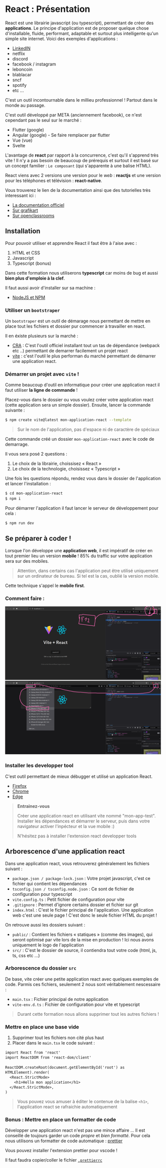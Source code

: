 # React : Présentation

React est une librairie javascript (ou typescript), permettant de créer des **applications**. Le principe d'application est de proposer quelque chose d'installable, fluide, performant, adaptable et surtout plus intelligente qu'un simple site internet. Voici des exemples d'applications :

- [LinkedIN](https://www.linkedin.com/)
- netflix
- discord
- facebook / instagram
- leboncoin
- blablacar
- sncf
- spotify
- etc ...

C'est un outil incontournable dans le millieu professionnel ! Partout dans le monde au passage.

C'est outil développé par META (anciennement facebook), ce n'est cependant pas le seul sur le marché :

- Flutter (google)
- Angular (google) - Se faire remplacer par flutter
- Vue (vue)
- Svelte

L'avantage de **react** par rapport à la concurrence, c'est qu'il s'apprend très vite ! Il n'y a pas besoin de beaucoup de prérequis et surtout il est basé sur un concept familier : `Le composant` (qui s'apparente à une balise HTML).

React viens avec 2 versions une version pour le _web_ : **reactjs** et une version pour les téléphones et télévision : **react-native**.

Vous trouverez le lien de la documentation ainsi que des tutorielles très interessant ici :

- [La documentation officiel](https://beta.reactjs.org/learn#)
- [Sur grafikart](https://grafikart.fr/tutoriels/react)
- [Sur openclassrooms](https://openclassrooms.com/en/courses/7132446-create-a-web-application-with-react-js)

## Installation

Pour pouvoir utiliser et apprendre React il faut être à l'aise avec :

1. HTML et CSS
2. Javascript
3. Typescript (bonus)

Dans cette formation nous utiliserons **typescript** car moins de bug et aussi **bien plus d'emploie à la clef**.

Il faut aussi avoir d'installer sur sa machine :

- [NodeJS et NPM](https://nodejs.org/en/)

### Utiliser un `bootstraper`

Un `bootstraper` est un outil de démarage nous permettant de mettre en place tout les fichiers et dossier pur commencer à travailler en react.

Il en éxiste plusieurs sur la marché :

- [CRA](https://create-react-app.dev/docs/getting-started/) : C'est l'outil officiel installant tout un tas de dépendance (webpack etc ..) permettant de demarrer facilement un projet react
- [vite](https://vitejs.dev/guide/) : c'est l'outil le plus performan du marché permettant de démarrer une application react.

### Démarrer un projet avec `vite` !

Comme beaucoup d'outil en informatique pour créer une application react il faut utiliser **la ligne de commande** !

Placez-vous dans le dossier ou vous voulez créer votre application react (cette application sera un simple dossier). Ensuite, lancer la commande suivante :

```bash
$ npm create vite@latest mon-application-react --template
```

> Sur le nom de l'application, pas d'espace ni de caractère de spéciaux

Cette commande créé un dossier `mon-application-react` avec le code de demarrage.

Il vous sera posé 2 questions :

1. Le choix de la librairie, choissisez « React »
2. Le choix de la technologie, choisissez « Typescript »

Une fois les questions répondu, rendez vous dans le dossier de l'application et lancer l'installation :

```bash
$ cd mon-application-react
$ npm i
```

Pour démarrer l'application il faut lancer le serveur de développement pour cela :

```bash
$ npm run dev
```

## Se préparer à coder !

Lorsque l'on développe une **application web**, il est impératif de créer en tout premier lieu un version **mobile** ! 85% du traffic sur votre application sera sur des mobiles.

> Attention, dans certains cas l'application peut être utilisé uniquement sur un ordinateur de bureau. Si tel est la cas, oublié la version mobile.

Cette technique s'appel le **mobile first**.

### Comment faire :

![React](../images/react01.png)
![React](../images/react02.png)

### Installer les developper tool

C'est outil permettant de mieux débugger et utilisé un application React.

- [Firefox](https://addons.mozilla.org/en-US/firefox/addon/react-devtools/)
- [Chrome](https://chrome.google.com/webstore/detail/react-developer-tools/fmkadmapgofadopljbjfkapdkoienihi)
- [Edge](https://microsoftedge.microsoft.com/addons/detail/react-developer-tools/gpphkfbcpidddadnkolkpfckpihlkkil)

> **Entrainez-vous**
>
> Créer une application react en utilisant vite nommé "mon-app-test". Installer les dépendances et démarrer le serveur, puis dans votre navigateur activer l'inpécteur et la vue mobile :)
>
> N'hésitez pas à installer l'extension react developper tools

## Arborescence d'une application react

Dans une application react, vous retrouverez généralement les fichiers suivant :

- `package.json / package-lock.json` : Votre projet javascript, c'est ce fichier qui contient les dépendances
- `tsconfig.json / tsconfig.node.json` : Ce sont de fichier de configuration pour typescript
- `vite.config.ts` : Petit fichier de configuration pour vite
- `.gitignore` : Permet d'ignore certains dossier et fichier sur git
- `index.html` : C'est le fichier principal de l'application. Une application web c'est une seule page ! C'est donc le seule fichier HTML du projet !

On retrouve aussi les dossiers suivant :

- `public/` : Contient les fichiers « statiques » (comme des images), qui seront optimisé par vite lors de la mise en production ! Ici nous avons uniquement le logo de l'application
- `src/` : C'est le dossier de source, il contiendra tout votre code (html, js, ts, css etc ...)

### Arborescence du dossier `src`

De base, vite créer une petite application react avec quelques exemples de code. Parmis ces fichiers, seulement 2 nous sont véritablement nescessaire :

- `main.tsx` : Fichier principal de notre application
- `vite-env.d.ts` : Fichier de configuration pour vite et typescript

> Durant cette formation nous allons supprimer tout les autres fichiers !

### Mettre en place une base vide

1. Supprimer tout les fichiers non cité plus haut
2. Placer dans le `main.tsx` le code suivant :

```tsx
import React from 'react'
import ReactDOM from 'react-dom/client'

ReactDOM.createRoot(document.getElementById('root') as HTMLElement).render(
  <React.StrictMode>
    <h1>Hello mon application</h1>
  </React.StrictMode>,
)
```

> Vous pouvez vous amuser à éditer le contenue de la balise `<h1>`, l'application react se rafraichie automatiquement

### Bonus : Mettre en place un formatter de code

Développer une application react n'est pas une mince affaire ... Il est conseillé de toujours garder un code _propre_ et _bien formatté_. Pour cela nous utilisons un formatter de code automatique : [prettier](https://prettier.io/)

Vous pouvez installer l'extension prettier pour vscode !

Il faut faudra copier/coller le fichier [`.prettierrc`](../../.prettierrc)
